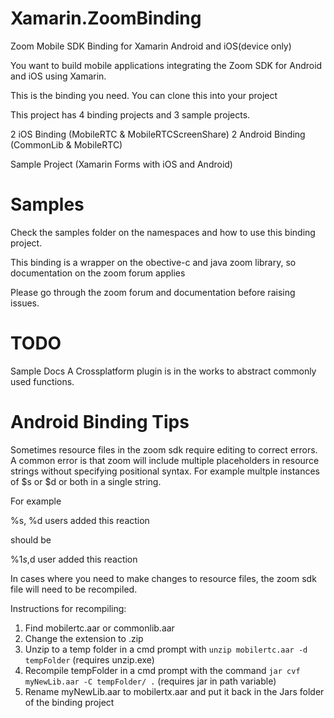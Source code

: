 # Xamarin.ZoomBinding
Zoom Mobile SDK Binding for Xamarin Android and iOS(device only)

You want to build mobile applications integrating the Zoom SDK for Android and iOS using Xamarin.

This is the binding you need. You can clone this into your project 

This project has 4 binding projects and 3 sample projects.

2 iOS Binding (MobileRTC & MobileRTCScreenShare)
2 Android Binding (CommonLib & MobileRTC)

Sample Project (Xamarin Forms with iOS and Android)

# Samples
Check the samples folder on the namespaces and how to use this binding project.

This binding is a wrapper on the obective-c and java zoom library, so documentation on the zoom forum applies

Please go through the zoom forum and documentation before raising issues.


# TODO
Sample Docs 
A Crossplatform plugin is in the works to abstract commonly used functions.

# Android Binding Tips

Sometimes resource files in the zoom sdk require editing to correct errors. A common error is that zoom will include multiple placeholders in resource strings without specifying positional syntax. For example multple instances of $s or $d or both in a single string. 

For example

 <item quantity="other">%s, %d users added this reaction</item>

 should be

<item quantity="one">%1$s, %2$d user added this reaction</item>

In cases where you need to make changes to resource files, the zoom sdk file will need to be recompiled.

Instructions for recompiling: 

1. Find mobilertc.aar or commonlib.aar
2. Change the extension to .zip
3. Unzip to a temp folder in a cmd prompt with  ```unzip mobilertc.aar -d tempFolder``` (requires unzip.exe)
4. Recompile tempFolder in a cmd prompt with the command ```jar cvf myNewLib.aar -C tempFolder/ .```  (requires jar in path variable)
5. Rename myNewLib.aar to mobilertx.aar and put it back in the Jars folder of the binding project

